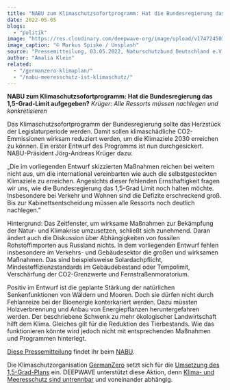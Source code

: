 ```yaml
---
title: "NABU zum Klimaschutzsofortprogramm: Hat die Bundesregierung das 1,5-Grad-Limit aufgegeben?"
date: 2022-05-05
blogs: 
  - "politik"
image: "https://res.cloudinary.com/deepwave-org/image/upload/v1747245014/deepwave.org/markus_spiske_unsplash_plakat_one_world_klimawandel-scaled.jpg"
image_caption: "© Markus Spiske / Unsplash"
source: "Pressemitteilung, 03.05.2022, Naturschutzbund Deutschland e.V."
author: "Amalia Klein"
related: 
  - "/germanzero-klimaplan/"
  - "/nabu-meeresschutz-ist-klimaschutz/"
---
```


**NABU zum Klimaschutzsofortprogramm: Hat die Bundesregierung das 1,5-Grad-Limit aufgegeben?** _Krüger: Alle Ressorts müssen nachlegen und konkretisieren_

Das Klimaschutzsofortprogramm der Bundesregierung sollte das Herzstück der Legislaturperiode werden. Damit sollen klimaschädliche CO2-Emmissionen wirksam reduziert werden, um die Klimaziele 2030 erreichen zu können. Ein erster Entwurf des Programms ist nun durchgesickert. NABU-Präsident Jörg-Andreas Krüger dazu:

„Die im vorliegenden Entwurf skizzierten Maßnahmen reichen bei weitem nicht aus, um die international vereinbarten wie auch die selbstgesteckten Klimaziele zu erreichen. Angesichts dieser fehlenden Ernsthaftigkeit fragen wir uns, wie die Bundesregierung das 1,5-Grad Limit noch halten möchte. Insbesondere bei Verkehr und Wohnen sind die Defizite erschreckend groß. Bis zur Kabinettsentscheidung müssen alle Ressorts noch deutlich nachlegen.”

Hintergrund: Das Zeitfenster, um wirksame Maßnahmen zur Bekämpfung der Natur- und Klimakrise umzusetzen, schließt sich zunehmend. Daran ändert auch die Diskussion über Abhängigkeiten von fossilen Rohstoffimporten aus Russland nichts. In dem vorliegenden Entwurf fehlen insbesondere im Verkehrs- und Gebäudesektor die großen und wirksamen Maßnahmen. Das sind beispielsweise Solardachpflicht, Mindesteffizienzstandards im Gebäudebestand oder Tempolimit, Verschärfung der CO2-Grenzwerte und Fernstraßenmoratorium.

Positiv im Entwurf ist die geplante Stärkung der natürlichen Senkenfunktionen von Wäldern und Mooren. Doch sie dürfen nicht durch Fehlanreize bei der Bioenergie konterkariert werden. Dazu müssten Holzverbrennung und Anbau von Energiepflanzen heruntergefahren werden. Der beschriebene Schwenk zu mehr ökologischer Landwirtschaft hilft dem Klima. Gleiches gilt für die Reduktion des Tierbestands. Wie das funktionieren könnte wird jedoch nicht mit entsprechenden Maßnahmen und Programmen hinterlegt.

[Diese Pressemitteilun](https://www.nabu.de/presse/pressemitteilungen/index.php?popup=true&show=34312&db=presseservice)g findet ihr beim [NABU](https://www.nabu.de/).

Die Klimaschutzorganisation [GermanZero](https://germanzero.de/) setzt sich für die [Umsetzung des 1,5-Grad-Plans](https://www.deepwave.org/germanzero-klimaplan/) ein. DEEPWAVE unterstützt diese Aktion, denn [Klima- und Meeresschutz sind untrennbar](https://www.deepwave.org/nabu-meeresschutz-ist-klimaschutz/) und voneinander abhängig.

